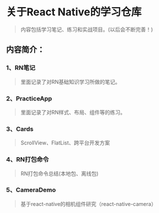 # 关于React Native的学习仓库

> 内容包括学习笔记、练习和实战项目。(以后会不断完善！)

## **内容简介**：

### 1、RN笔记
> 里面记录了对RN基础知识学习所做的笔记。

### 2、PracticeApp
> 里面记录了对RN样式、布局、组件等的练习。

### 3、Cards
> ScrollView、FlatList、跨平台开发方案

### 4、RN打包命令
> RN打包命令总结(本地包、离线包)

### 5、CameraDemo
> 基于react-native的相机组件研究（react-native-camera）
